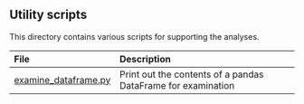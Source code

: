 ## Utility scripts

This directory contains various scripts for supporting the analyses.

| File | Description |
| :-------- | :---------- |
| [examine_dataframe.py](examine_dataframe.py) | Print out the contents of a pandas DataFrame for examination |
